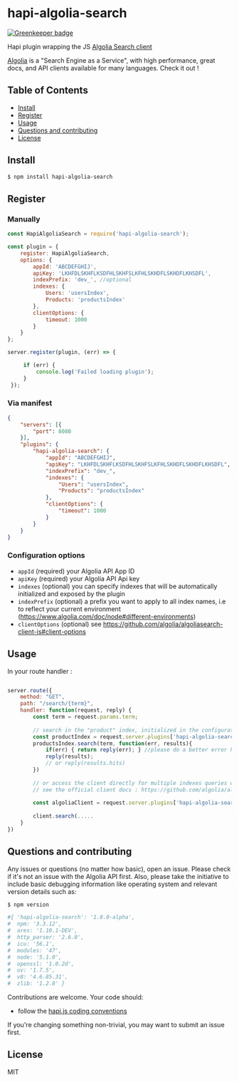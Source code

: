# hapi-algolia-search

[![Greenkeeper badge](https://badges.greenkeeper.io/sigfox/hapi-algolia-search.svg)](https://greenkeeper.io/)

Hapi plugin wrapping the JS [Algolia Search client](https://github.com/algolia/algoliasearch-client-js)

[Algolia](https://www.algolia.com/) is a "Search Engine as a Service", with high performance, great docs, and API clients available for many languages. Check it out !

## Table of Contents

- [Install](#install)
- [Register](#register)
- [Usage](#usage)
- [Questions and contributing](#questions-and-contributing)
- [License](#license)


## Install

```bash
$ npm install hapi-algolia-search
```

## Register

### Manually

```js
const HapiAlgoliaSearch = require('hapi-algolia-search');

const plugin = {
    register: HapiAlgoliaSearch,
    options: {
        appId: 'ABCDEFGHIJ',
        apiKey: 'LKHFDLSKHFLKSDFHLSKHFSLKFHLSKHDFLSKHDFLKHSDFL', 
        indexPrefix: 'dev_', //optional
        indexes: { 
            Users: 'usersIndex', 
            Products: 'productsIndex'
        },
        clientOptions: {
            timeout: 1000
        }
    }
};

server.register(plugin, (err) => {

     if (err) {
         console.log('Failed loading plugin');
     }
 });
```

### Via manifest

```json
{
    "servers": [{
        "port": 8080
    }],
    "plugins": {
        "hapi-algolia-search": {
            "appId": "ABCDEFGHIJ",
            "apiKey": "LKHFDLSKHFLKSDFHLSKHFSLKFHLSKHDFLSKHDFLKHSDFL", 
            "indexPrefix": "dev_",
            "indexes": { 
                "Users": "usersIndex", 
                "Products": "productsIndex"
            },
            "clientOptions": {
                "timeout": 1000
            }
        }
    }
}
```
### Configuration options

 - `appId` (required) your Algolia API App ID
 - `apiKey` (required) your Algolia API Api key
 - `indexes` (optional) you can specify indexes that will be automatically initialized and exposed by the plugin
 - `indexPrefix` (optional) a prefix you want to apply to all index names, i.e to reflect your current environment (https://www.algolia.com/doc/node#different-environments)
 - `clientOptions` (optional) see https://github.com/algolia/algoliasearch-client-js#client-options
 
## Usage

In your route handler :

```js

server.route({
    method: "GET",
    path: "/search/{term}",
    handler: function(request, reply) {
        const term = request.params.term;
        
        // search in the "product" index, initialized in the configuration example
        const productIndex = request.server.plugins['hapi-algolia-search'].indexes.Products;
        productsIndex.search(term, function(err, results){
            if(err) { return reply(err); } //please do a better error handling than this
            reply(results);
            // or reply(results.hits)
        })
        
        // or access the client directly for multiple indexes queries or other advanced stuff
        // see the official client docs : https://github.com/algolia/algoliasearch-client-js
        
        const algoliaClient = request.server.plugins['hapi-algolia-search'].client
        
        client.search(.....
    }
})


```

## Questions and contributing

Any issues or questions (no matter how basic), open an issue. Please check if it's not an 
issue with the Algolia API first. Also, please take the
initiative to include basic debugging information like operating system
and relevant version details such as:

```bash
$ npm version

#{ 'hapi-algolia-search': '1.0.0-alpha',
#  npm: '3.3.12',
#  ares: '1.10.1-DEV',
#  http_parser: '2.6.0',
#  icu: '56.1',
#  modules: '47',
#  node: '5.1.0',
#  openssl: '1.0.2d',
#  uv: '1.7.5',
#  v8: '4.6.85.31',
#  zlib: '1.2.8' }

```

Contributions are welcome. Your code should:

 - follow the [hapi.js coding conventions](http://hapijs.com/styleguide)

If you're changing something non-trivial, you may want to submit an issue
first.


## License

MIT

